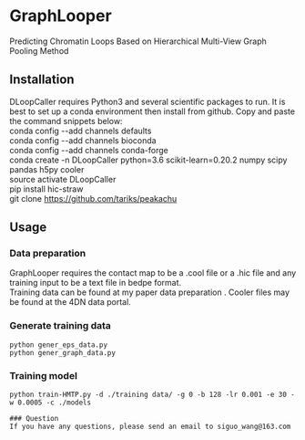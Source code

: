 # GraphLooper
Predicting Chromatin Loops Based on Hierarchical Multi-View Graph Pooling Method
## Installation
DLoopCaller requires Python3 and several scientific packages to run. It is best to set up a conda environment then install from github. Copy and paste the command snippets below:  
conda config --add channels defaults  
conda config --add channels bioconda  
conda config --add channels conda-forge  
conda create -n DLoopCaller python=3.6 scikit-learn=0.20.2 numpy scipy pandas h5py cooler  
source activate DLoopCaller  
pip install hic-straw  
git clone https://github.com/tariks/peakachu  
## Usage
### Data preparation
GraphLooper requires the contact map to be a .cool file or a .hic file and any training input to be a text file in bedpe format.   
Training data can be found at my paper data preparation . Cooler files may be found at the 4DN data portal. 
### Generate training data

```
python gener_eps_data.py
python gener_graph_data.py
```
### Training model
 
```
python train-HMTP.py -d ./training data/ -g 0 -b 128 -lr 0.001 -e 30 -w 0.0005 -c ./models

### Question
If you have any questions, please send an email to siguo_wang@163.com
